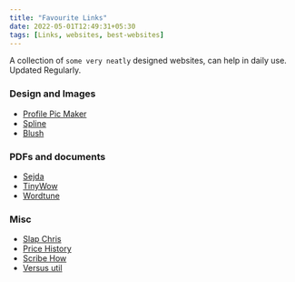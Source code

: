 ```yaml
---
title: "Favourite Links"
date: 2022-05-01T12:49:31+05:30
tags: [Links, websites, best-websites]
---
```

A collection of `some very neatly` designed websites, can help in daily use. Updated Regularly.

### Design and Images
- [Profile Pic Maker](https://pfpmaker.com)
- [Spline](https://spline.design/)
- [Blush](https://blush.design)

### PDFs and documents
- [Sejda](https://sejda.com)
- [TinyWow](https://tinywow.com/)
- [Wordtune](https://www.wordtune.com/)

### Misc
- [Slap Chris](https://slapchris.com)
- [Price History](https://pricehistoryapp.com/)
- [Scribe How](https://www.scribehow.com)
- [Versus util](https://versusutil.com/)

<!-- We found a couple of recovered panics in the logs. These panics were happening pretty frequently. This is what the panic message said:

> panic: interface conversion: interface {} is `nil`, not []\*typeName

From the panic message, it is pretty obvious that somewhere in the code we are trying to convert an `interface{}` to a specific array type when the value is actually `nil`. And the panic message also has a trace to the exact line where this conversion is taking place. This is a very common error and is easy to fix. But while debugging this, I encountered a smell in the code that led to this in the first place. This is what the code kind of looked like:

There is an interface with a single method which returns `interface{}`
```go
type I interface {
  fun() interface{}
}
```

There are two structs (`impl1` and `impl2`) that implement the above interface

```go
// impl1 implements I
type impl1 struct{}

func (i impl1) fun() interface{} {
  return nil
}
```

```go
// impl2 implements I
type impl2 struct{}

func (i impl2) fun() interface{} {
  return i.helper()
}

func (i impl2) helper() []*int {
  return nil
}
```

What do you think will be the output of the below code?

```go
func main() {
  var A, B I

  A = impl1{}
  B = impl2{}

  fmt.Println(A.fun().([]*int)) // statement 1
  fmt.Println(B.fun().([]*int)) // statement 2
}
```

As you can probably guess, `statement 1` panics and `statement 2` never gets executed. But what if `statement 1` wasn't there. What do you think would happen then?

```go
func main() {
  var B I

  B = impl2{}

  fmt.Println(B.fun().([]*int))
}
```

Would this code panic?

It wouldn't. This code actually prints `[]` (empty slice). This can be made more clear by printing the `type` of the return values.

```go
func main() {
  var A, B I

  A = impl1{}
  B = impl2{}

  fmt.Println(reflect.TypeOf(A.fun())) // prints "<nil>"
  fmt.Println(reflect.TypeOf(B.fun())) // prints "[]*int"
}
```

This is because when you assign `nil` to a slice in go, it releases the underlying array to the garbage collector and resets the slice to its "zero value". Empty slices are treated the same as `nil`.

```go
var arr []int
arr == nil // evaluates to true
```

Since the `helper()` method of the struct `impl2` has the return type as `[]*int`, the `nil` returned aquires the type `[]*int` with "zero value"

### The Fix

There are a couple of obvious fixes for this. The quick way is, The `fun()` method of `impl1` should not return `nil`. Instead, it should return an empty slice.

```go
type impl1 struct{}

func (i impl1) fun() interface{} {
  var arr []*int
  return arr
}
```

Alternatively, you could also check if the value is nil before trying to typecast it. 

```go
func main() {
  var A I

  A = impl1{}

  result := A.fun()
  if result == nil {
    // return an error or handle it any other way
  }

  fmt.Println(result.([]*int))
}
```

The **right way**, is to consider re-writing this part of the code. The interface should be given another thought.

### Lessons learnt

It is very convenient to use `interface{}` where we want to **allow any type**. But it can cause a lot of unpredictable behavior. The empty interface is not a feature, it's a side effect of another feature which is the *implicit implementation of interfaces*. Since `interface{}` has no methods in it, every object in golang can conform to it.

Sure, it can be useful when you want to **accept any type** to be passed as an argument to a function (like in `fmt.Println` and many others). It works out in this case because the treatment of the value passed is in the hands of the author of the function. If you are writing such a function, you would know exactly what kind of types to expect, and how to handle unexpected types. But when the function returns an empty `interface{}`, the user of the function has no idea of all the possible types that can come out. They will only know what type they expect and only handle that (leading to situations like the above). 

The **need** to even return an empty interface exposes a design flaw in the code. In fact, returning **any interface** is probably not a good idea. 

> interface{} says nothing

See what [Rob Pike](https://en.wikipedia.org/wiki/Rob_Pike) has to say about it (the video will start from a specific time, but watch the whole video when you get a chance):

{{< youtube "PAAkCSZUG1c?start=455" >}}
<br>

So, return a concrete type unless it's absolutely necessary to return an interface. In the above case, what could possibly be the reason to use an empty `interface{}`? `impl1` and `impl2` might return different types? Then, in that case, they shouldn't really conform to the same interface. There is almost always a way to **not** use an empty `interface{}`

Hope this post was interesting. If you have any suggestions/corrections, consider [making a PR](https://github.com/arjunmahishi/arjunmahishi.github.io/edit/master/content/posts/returning-interface-golang.md) :) or you can also slide into my [Twitter DM](https://twitter.com/messages/131552332-131552332?text=hi) -->
